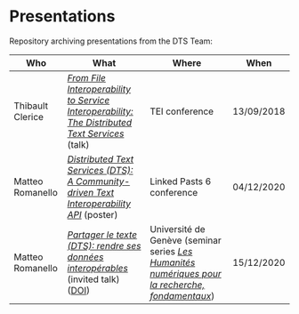 # Presentations

Repository archiving presentations from the DTS Team: 

| Who              | What                                                         | Where                                                        | When       |
| ---------------- | ------------------------------------------------------------ | ------------------------------------------------------------ | ---------- |
| Thibault Clerice | [*From File Interoperability to Service Interoperability: The Distributed Text Services*](2018-TEI/2018-09-13_TEI-Conference.pdf) (talk) | TEI conference                                               | 13/09/2018 |
| Matteo Romanello | [*Distributed Text Services (DTS): A Community-driven Text Interoperability API*](2020-LP6/DTS-LP6-poster.pdf) (poster) | Linked Pasts 6 conference                                    | 04/12/2020 |
| Matteo Romanello | [*Partager le texte (DTS): rendre ses données interopérables*](2020-UniGeneva/dts-slides.pdf)  (invited talk)<br />([DOI](https://doi.org/10.5281/zenodo.4323056)) | Université de Genève (seminar series [*Les Humanités numériques pour la recherche, fondamentaux*](https://www.unige.ch/lettres/humanites-numeriques/fr/cours-et-seminaires/les-humanites-numeriques-pour-la-recherche-fondamentaux/)) | 15/12/2020 |

